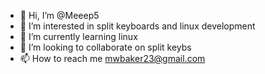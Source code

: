 - 👋 Hi, I’m @Meeep5
- 👀 I’m interested in split keyboards and linux development
- 🌱 I’m currently learning linux
- 💞️ I’m looking to collaborate on split keybs
- 📫 How to reach me mwbaker23@gmail.com

